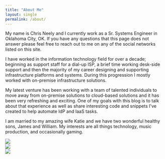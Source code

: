 ```yaml
---
title: "About Me"
layout: single
permalink: /about/
---
```


My name is Chris Neely and I currently work as a Sr. Systems Engineer in Oklahoma City, OK.  If you have any questions that this page does not answer please feel free to reach out to me on any of the social networks listed on this site.

I have worked in the information technology field for over a decade; beginning as support staff for a dial-up ISP, a brief time working desk-side support and then the majority of my career designing and supporting infrastructure platforms and systems.  During this progression I mostly worked with on-premise infrastructure solutions.

My latest venture has been working with a team of talented individuals to move away from on-premise solutions to cloud-based solutions and it has been very refreshing and exciting.  One of my goals with this blog is to talk about that experience as well as share interesting code and snippets I've created to help automate IdP and IaaS tasks.

I am married to my amazing wife Katie and we have two wonderful healthy sons, James and William.  My interests are all things technology, music production, and occasionally gaming.


![](http://www.neely.pro/images/AWS-CERT.png?raw=true)  
![](http://www.neely.pro/images/AWS-CSA.png?raw=true)  
![](http://www.neely.pro/images/AWS-CDA.png?raw=true)
